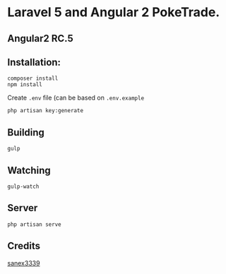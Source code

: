 # Laravel 5 and Angular 2 PokeTrade.
## Angular2 RC.5

## Installation:

```
composer install
npm install
```
Create `.env` file (can be based on `.env.example`
```
php artisan key:generate
```

## Building

```
gulp
```

## Watching

```
gulp-watch
```

## Server

```
php artisan serve
```

## Credits 
<a href="https://github.com/sanex3339/laravel-5-angular-2-example">sanex3339</a>